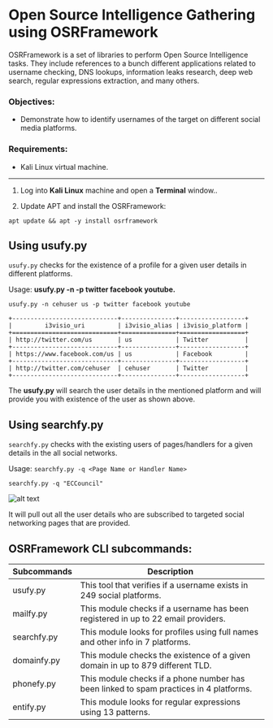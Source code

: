 # Open Source Intelligence Gathering using OSRFramework
OSRFramework is a set of libraries to perform Open Source Intelligence tasks. They include references to a bunch different applications related to username checking, DNS lookups, information leaks research, deep web search, regular expressions extraction, and many others.

### Objectives:
* Demonstrate how to identify usernames of the target on different social media platforms.

### Requirements:
* Kali Linux virtual machine.
***
1. Log into **Kali Linux** machine and open a **Terminal** window..

1. Update APT and install the OSRFramework:

`apt update && apt -y install osrframework`

## Using usufy.py<br>
`usufy.py` checks for the existence of a profile for a given user details in different platforms.

Usage: **usufy.py -n <target user name or profile name> -p twitter facebook youtube.**

`usufy.py -n cehuser us -p twitter facebook youtube`
```
+-----------------------------+---------------+------------------+
|         i3visio_uri         | i3visio_alias | i3visio_platform |
+=============================+===============+==================+
| http://twitter.com/us       | us            | Twitter          |
+-----------------------------+---------------+------------------+
| https://www.facebook.com/us | us            | Facebook         |
+-----------------------------+---------------+------------------+
| http://twitter.com/cehuser  | cehuser       | Twitter          |
+-----------------------------+---------------+------------------+
```
The **usufy.py** will search the user details in the mentioned platform and will provide you with existence of the user as shown above.

## Using searchfy.py<br>
`searchfy.py` checks with the existing users of pages/handlers for a given details in the all social networks. 

Usage: `searchfy.py -q <Page Name or Handler Name>`

`searchfy.py -q "ECCouncil"`<br>

![alt text](https://gist.githubusercontent.com/Samsar4/62886aac358c3d484a0ec17e8eb11266/raw/c07e9574a732bbd239c81d4b1e24bee3de20e62b/searchfy-eccouncil.png "serachfy eccouncil screenshot")

It will pull out all the user details who are subscribed to targeted social networking pages that are provided.

## OSRFramework CLI subcommands:
Subcommands | Description 
 --- | ---  
usufy.py | This tool that verifies if a username exists in 249 social platforms.
mailfy.py | This module checks if a username has been registered in up to 22 email providers.
searchfy.py | This module looks for profiles using full names and other info in 7 platforms.
domainfy.py | This module checks the existence of a given domain in up to 879 different TLD.
phonefy.py | This module checks if a phone number has been linked to spam practices in 4 platforms.
entify.py | This module looks for regular expressions using 13 patterns.
